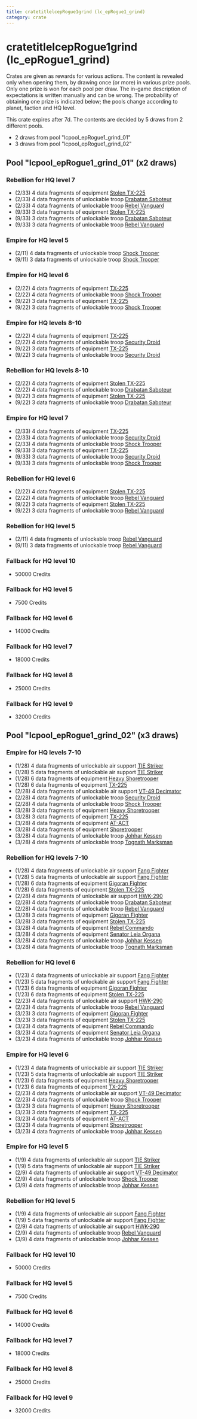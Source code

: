 ```yaml
---
title: cratetitlelcepRogue1grind (lc_epRogue1_grind)
category: crate
---
```


# cratetitlelcepRogue1grind (lc_epRogue1_grind)

Crates are given as rewards for various actions. The content is revealed only when opening them, by drawing once (or more) in various prize pools. Only one prize is won for each pool per draw. The in-game description of expectations is written manually and can be wrong. The probability of obtaining one prize is indicated below; the pools change according to planet, faction and HQ level.

This crate expires after 7d. The contents are decided by 5 draws from 2 different pools.
  * 2 draws from pool "lcpool_epRogue1_grind_01"
  * 3 draws from pool "lcpool_epRogue1_grind_02"

## Pool "lcpool_epRogue1_grind_01" (x2 draws)

### Rebellion for HQ level 7

  * (2/33) 4 data fragments of equipment [Stolen TX-225](eqpRebelHovertank)
  * (2/33) 4 data fragments of unlockable troop [Drabatan Saboteur](BigMouthAlien)
  * (2/33) 4 data fragments of unlockable troop [Rebel Vanguard](Vanguard)
  * (9/33) 3 data fragments of equipment [Stolen TX-225](eqpRebelHovertank)
  * (9/33) 3 data fragments of unlockable troop [Drabatan Saboteur](BigMouthAlien)
  * (9/33) 3 data fragments of unlockable troop [Rebel Vanguard](Vanguard)

### Empire for HQ level 5

  * (2/11) 4 data fragments of unlockable troop [Shock Trooper](Shock)
  * (9/11) 3 data fragments of unlockable troop [Shock Trooper](Shock)

### Empire for HQ level 6

  * (2/22) 4 data fragments of equipment [TX-225](eqpEmpireHovertank)
  * (2/22) 4 data fragments of unlockable troop [Shock Trooper](Shock)
  * (9/22) 3 data fragments of equipment [TX-225](eqpEmpireHovertank)
  * (9/22) 3 data fragments of unlockable troop [Shock Trooper](Shock)

### Empire for HQ levels 8-10

  * (2/22) 4 data fragments of equipment [TX-225](eqpEmpireHovertank)
  * (2/22) 4 data fragments of unlockable troop [Security Droid](SecurityDroid)
  * (9/22) 3 data fragments of equipment [TX-225](eqpEmpireHovertank)
  * (9/22) 3 data fragments of unlockable troop [Security Droid](SecurityDroid)

### Rebellion for HQ levels 8-10

  * (2/22) 4 data fragments of equipment [Stolen TX-225](eqpRebelHovertank)
  * (2/22) 4 data fragments of unlockable troop [Drabatan Saboteur](BigMouthAlien)
  * (9/22) 3 data fragments of equipment [Stolen TX-225](eqpRebelHovertank)
  * (9/22) 3 data fragments of unlockable troop [Drabatan Saboteur](BigMouthAlien)

### Empire for HQ level 7

  * (2/33) 4 data fragments of equipment [TX-225](eqpEmpireHovertank)
  * (2/33) 4 data fragments of unlockable troop [Security Droid](SecurityDroid)
  * (2/33) 4 data fragments of unlockable troop [Shock Trooper](Shock)
  * (9/33) 3 data fragments of equipment [TX-225](eqpEmpireHovertank)
  * (9/33) 3 data fragments of unlockable troop [Security Droid](SecurityDroid)
  * (9/33) 3 data fragments of unlockable troop [Shock Trooper](Shock)

### Rebellion for HQ level 6

  * (2/22) 4 data fragments of equipment [Stolen TX-225](eqpRebelHovertank)
  * (2/22) 4 data fragments of unlockable troop [Rebel Vanguard](Vanguard)
  * (9/22) 3 data fragments of equipment [Stolen TX-225](eqpRebelHovertank)
  * (9/22) 3 data fragments of unlockable troop [Rebel Vanguard](Vanguard)

### Rebellion for HQ level 5

  * (2/11) 4 data fragments of unlockable troop [Rebel Vanguard](Vanguard)
  * (9/11) 3 data fragments of unlockable troop [Rebel Vanguard](Vanguard)

### Fallback for HQ level 10

  * 50000 Credits

### Fallback for HQ level 5

  * 7500 Credits

### Fallback for HQ level 6

  * 14000 Credits

### Fallback for HQ level 7

  * 18000 Credits

### Fallback for HQ level 8

  * 25000 Credits

### Fallback for HQ level 9

  * 32000 Credits

## Pool "lcpool_epRogue1_grind_02" (x3 draws)

### Empire for HQ levels 7-10

  * (1/28) 4 data fragments of unlockable air support [TIE Striker](AtmosMig)
  * (1/28) 5 data fragments of unlockable air support [TIE Striker](AtmosMig)
  * (1/28) 6 data fragments of equipment [Heavy Shoretrooper](eqpEmpirePentagonHeavyTrooper)
  * (1/28) 6 data fragments of equipment [TX-225](eqpEmpireHovertank)
  * (2/28) 4 data fragments of unlockable air support [VT-49 Decimator](VT49)
  * (2/28) 4 data fragments of unlockable troop [Security Droid](SecurityDroid)
  * (2/28) 4 data fragments of unlockable troop [Shock Trooper](Shock)
  * (3/28) 3 data fragments of equipment [Heavy Shoretrooper](eqpEmpirePentagonHeavyTrooper)
  * (3/28) 3 data fragments of equipment [TX-225](eqpEmpireHovertank)
  * (3/28) 4 data fragments of equipment [AT-ACT](eqpEmpireCargoGreatDane)
  * (3/28) 4 data fragments of equipment [Shoretrooper](eqpEmpirePentagonTrooper)
  * (3/28) 4 data fragments of unlockable troop [Johhar Kessen](EmpireJohhar)
  * (3/28) 4 data fragments of unlockable troop [Tognath Marksman](EmpireTognath)

### Rebellion for HQ levels 7-10

  * (1/28) 4 data fragments of unlockable air support [Fang Fighter](FangFighter)
  * (1/28) 5 data fragments of unlockable air support [Fang Fighter](FangFighter)
  * (1/28) 6 data fragments of equipment [Gigoran Fighter](eqpRebelShaggyAlien)
  * (1/28) 6 data fragments of equipment [Stolen TX-225](eqpRebelHovertank)
  * (2/28) 4 data fragments of unlockable air support [HWK-290](HWK290)
  * (2/28) 4 data fragments of unlockable troop [Drabatan Saboteur](BigMouthAlien)
  * (2/28) 4 data fragments of unlockable troop [Rebel Vanguard](Vanguard)
  * (3/28) 3 data fragments of equipment [Gigoran Fighter](eqpRebelShaggyAlien)
  * (3/28) 3 data fragments of equipment [Stolen TX-225](eqpRebelHovertank)
  * (3/28) 4 data fragments of equipment [Rebel Commando](eqpRebelPentagonSoldier)
  * (3/28) 4 data fragments of equipment [Senator Leia Organa](eqpRebelDiplomat)
  * (3/28) 4 data fragments of unlockable troop [Johhar Kessen](RebelJohhar)
  * (3/28) 4 data fragments of unlockable troop [Tognath Marksman](RebelTognath)

### Rebellion for HQ level 6

  * (1/23) 4 data fragments of unlockable air support [Fang Fighter](FangFighter)
  * (1/23) 5 data fragments of unlockable air support [Fang Fighter](FangFighter)
  * (1/23) 6 data fragments of equipment [Gigoran Fighter](eqpRebelShaggyAlien)
  * (1/23) 6 data fragments of equipment [Stolen TX-225](eqpRebelHovertank)
  * (2/23) 4 data fragments of unlockable air support [HWK-290](HWK290)
  * (2/23) 4 data fragments of unlockable troop [Rebel Vanguard](Vanguard)
  * (3/23) 3 data fragments of equipment [Gigoran Fighter](eqpRebelShaggyAlien)
  * (3/23) 3 data fragments of equipment [Stolen TX-225](eqpRebelHovertank)
  * (3/23) 4 data fragments of equipment [Rebel Commando](eqpRebelPentagonSoldier)
  * (3/23) 4 data fragments of equipment [Senator Leia Organa](eqpRebelDiplomat)
  * (3/23) 4 data fragments of unlockable troop [Johhar Kessen](RebelJohhar)

### Empire for HQ level 6

  * (1/23) 4 data fragments of unlockable air support [TIE Striker](AtmosMig)
  * (1/23) 5 data fragments of unlockable air support [TIE Striker](AtmosMig)
  * (1/23) 6 data fragments of equipment [Heavy Shoretrooper](eqpEmpirePentagonHeavyTrooper)
  * (1/23) 6 data fragments of equipment [TX-225](eqpEmpireHovertank)
  * (2/23) 4 data fragments of unlockable air support [VT-49 Decimator](VT49)
  * (2/23) 4 data fragments of unlockable troop [Shock Trooper](Shock)
  * (3/23) 3 data fragments of equipment [Heavy Shoretrooper](eqpEmpirePentagonHeavyTrooper)
  * (3/23) 3 data fragments of equipment [TX-225](eqpEmpireHovertank)
  * (3/23) 4 data fragments of equipment [AT-ACT](eqpEmpireCargoGreatDane)
  * (3/23) 4 data fragments of equipment [Shoretrooper](eqpEmpirePentagonTrooper)
  * (3/23) 4 data fragments of unlockable troop [Johhar Kessen](EmpireJohhar)

### Empire for HQ level 5

  * (1/9) 4 data fragments of unlockable air support [TIE Striker](AtmosMig)
  * (1/9) 5 data fragments of unlockable air support [TIE Striker](AtmosMig)
  * (2/9) 4 data fragments of unlockable air support [VT-49 Decimator](VT49)
  * (2/9) 4 data fragments of unlockable troop [Shock Trooper](Shock)
  * (3/9) 4 data fragments of unlockable troop [Johhar Kessen](EmpireJohhar)

### Rebellion for HQ level 5

  * (1/9) 4 data fragments of unlockable air support [Fang Fighter](FangFighter)
  * (1/9) 5 data fragments of unlockable air support [Fang Fighter](FangFighter)
  * (2/9) 4 data fragments of unlockable air support [HWK-290](HWK290)
  * (2/9) 4 data fragments of unlockable troop [Rebel Vanguard](Vanguard)
  * (3/9) 4 data fragments of unlockable troop [Johhar Kessen](RebelJohhar)

### Fallback for HQ level 10

  * 50000 Credits

### Fallback for HQ level 5

  * 7500 Credits

### Fallback for HQ level 6

  * 14000 Credits

### Fallback for HQ level 7

  * 18000 Credits

### Fallback for HQ level 8

  * 25000 Credits

### Fallback for HQ level 9

  * 32000 Credits